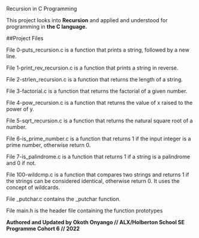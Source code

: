 Recursion in C Programming

This project looks into **Recursion** and applied and understood for programming in **the C language.**

##Project Files

File 0-puts_recursion.c is a function that prints a string, followed by a new line.

File 1-print_rev_recursion.c is a function that prints a string in reverse.

File 2-strlen_recursion.c is a function that returns the length of a string.

File 3-factorial.c is a function that returns the factorial of a given number.

File 4-pow_recursion.c is a function that returns the value of x raised to the power of y.

File 5-sqrt_recursion.c is a function that returns the natural square root of a number.

File 6-is_prime_number.c is a function that returns 1 if the input integer is a prime number, otherwise return 0.

File 7-is_palindrome.c is a function that returns 1 if a string is a palindrome and 0 if not.

File 100-wildcmp.c is a function that compares two strings and returns 1 if the strings can be considered identical, otherwise return 0. It uses the concept of wildcards.

File _putchar.c contains the _putchar function.

File main.h is the header file containing the function prototypes

**Authored and Updated by Okoth Onyango // ALX/Holberton School SE Programme Cohort 6 // 2022**
